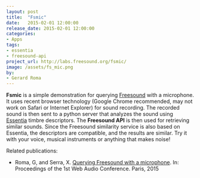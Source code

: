 ```yaml
---
layout: post
title:  "Fsmic"
date:   2015-02-01 12:00:00
release_date: 2015-02-01 12:00:00
categories: 
- Apps
tags:
- essentia
- freesound-api 
project_url: http://labs.freesound.org/fsmic/
image: /assets/fs_mic.png
by: 
- Gerard Roma
---
```


**Fsmic** is a simple demonstration for querying [Freesound](http://www.freesound.org) with a microphone. It uses recent browser technology (Google Chrome recommended, may not work on Safari or Internet Explorer) for sound recording. The recorded sound is then sent to a python server that analyzes the sound using [Essentia](http://essentia.upf.edu)  timbre descriptors. The **Freesound API** is then used for retrieving similar sounds. Since the Freesound similarity service is also based on Essentia, the descriptors are compatible, and the results are similar. Try it with your voice, musical instruments or anything that makes noise!


Related publications:

- Roma, G, and Serra, X. [Querying Freesound with a microphone](http://mtg.upf.edu/node/3176). In: Proceedings of the 1st Web Audio Conference. Paris, 2015